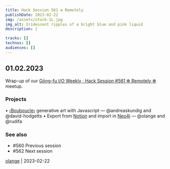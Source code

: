 ```yaml
---
title: Hack Session 561 ✼ Remotely
publishDate: 2023-02-22
img: /assets/stock-1L.jpg
img_alt: Iridescent ripples of a bright blue and pink liquid
description: |

tracks: []
technos: []
audiences: []
---
```


## 01.02.2023

Wrap-up of our [Gōng-fu I/O Weekly · Hack Session #561 ✼ Remotely ✼](https://www.meetup.com/fr-FR/gōngfuio/events/qgntbtyfcdbcb/) meetup.

### Projects

• [‹Bouboucle›](http://bouboucle.com) generative art with Javascript — @andreaskundig and @david-hodgetts 
• Export from [Notion](https://notion.so/) and import in [Neo4j](https://neo4j.com/) — @olange and @rudifa

### See also

* #560 Previous session
* #562 Next session

[olange](https://github.com/olange) | 2023-02-22


